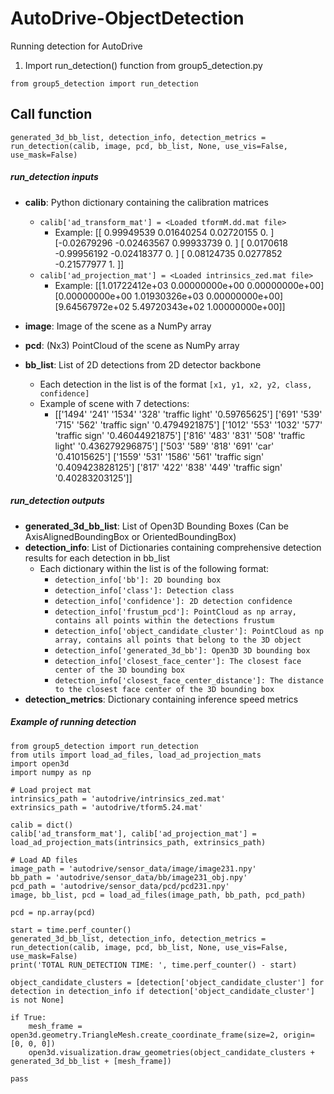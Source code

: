 # AutoDrive-ObjectDetection
Running detection for AutoDrive

1. Import run_detection() function from group5_detection.py
```
from group5_detection import run_detection
```

## Call function
```
generated_3d_bb_list, detection_info, detection_metrics = run_detection(calib, image, pcd, bb_list, None, use_vis=False, use_mask=False)
```

##### run_detection inputs
- **calib**: Python dictionary containing the calibration matrices
  - ```calib['ad_transform_mat'] = <Loaded tformM.dd.mat file>```
    - Example:
        [[ 0.99949539  0.01640254  0.02720155  0.        ]
        [-0.02679296 -0.02463567  0.99933739  0.        ]
        [ 0.0170618  -0.99956192 -0.02418377  0.        ]
        [ 0.08124735  0.0277852  -0.21577977  1.        ]]
  - ```calib['ad_projection_mat'] = <Loaded intrinsics_zed.mat file>```
    - Example:
        [[1.01722412e+03 0.00000000e+00 0.00000000e+00]
        [0.00000000e+00 1.01930326e+03 0.00000000e+00]
        [9.64567972e+02 5.49720343e+02 1.00000000e+00]]

- **image**: Image of the scene as a NumPy array
- **pcd**: (Nx3) PointCloud of the scene as NumPy array
- **bb_list**: List of 2D detections from 2D detector backbone
  - Each detection in the list is of the format ```[x1, y1, x2, y2, class, confidence]```
  - Example of scene with 7 detections:
    - [['1494' '241' '1534' '328' 'traffic light' '0.59765625']
      ['691' '539' '715' '562' 'traffic sign' '0.4794921875']
      ['1012' '553' '1032' '577' 'traffic sign' '0.46044921875']
      ['816' '483' '831' '508' 'traffic light' '0.436279296875']
      ['503' '589' '818' '691' 'car' '0.41015625']
      ['1559' '531' '1586' '561' 'traffic sign' '0.409423828125']
      ['817' '422' '838' '449' 'traffic sign' '0.40283203125']]

##### run_detection outputs
- **generated_3d_bb_list**: List of Open3D Bounding Boxes (Can be AxisAlignedBoundingBox or OrientedBoundingBox)
- **detection_info**: List of Dictionaries containing comprehensive detection results for each detection in bb_list
  - Each dictionary within the list is of the following format:
    - ```detection_info['bb']: 2D bounding box```
    - ```detection_info['class']: Detection class```
    - ```detection_info['confidence']: 2D detection confidence```
    - ```detection_info['frustum_pcd']: PointCloud as np array, contains all points within the detections frustum```
    - ```detection_info['object_candidate_cluster']: PointCloud as np array, contains all points that belong to the 3D object```
    - ```detection_info['generated_3d_bb']: Open3D 3D bounding box```
    - ```detection_info['closest_face_center']: The closest face center of the 3D bounding box```
    - ```detection_info['closest_face_center_distance']: The distance to the closest face center of the 3D bounding box```
- **detection_metrics**: Dictionary containing inference speed metrics
    

##### Example of running detection
```
from group5_detection import run_detection
from utils import load_ad_files, load_ad_projection_mats
import open3d
import numpy as np

# Load project mat
intrinsics_path = 'autodrive/intrinsics_zed.mat'
extrinsics_path = 'autodrive/tform5.24.mat'

calib = dict()
calib['ad_transform_mat'], calib['ad_projection_mat'] = load_ad_projection_mats(intrinsics_path, extrinsics_path)

# Load AD files
image_path = 'autodrive/sensor_data/image/image231.npy'
bb_path = 'autodrive/sensor_data/bb/image231_obj.npy'
pcd_path = 'autodrive/sensor_data/pcd/pcd231.npy'
image, bb_list, pcd = load_ad_files(image_path, bb_path, pcd_path)

pcd = np.array(pcd)

start = time.perf_counter()
generated_3d_bb_list, detection_info, detection_metrics = run_detection(calib, image, pcd, bb_list, None, use_vis=False, use_mask=False)
print('TOTAL RUN_DETECTION TIME: ', time.perf_counter() - start)
    
object_candidate_clusters = [detection['object_candidate_cluster'] for detection in detection_info if detection['object_candidate_cluster'] is not None]
    
if True:
    mesh_frame = open3d.geometry.TriangleMesh.create_coordinate_frame(size=2, origin=[0, 0, 0])
    open3d.visualization.draw_geometries(object_candidate_clusters + generated_3d_bb_list + [mesh_frame])

pass

```